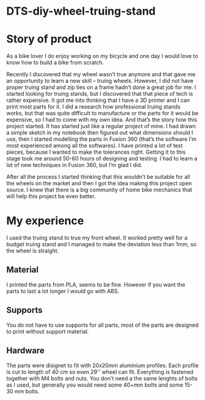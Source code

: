 # DTS-diy-wheel-truing-stand

# Story of product

As a bike lover I do enjoy working on my bicycle and one day I would love to know how to build a bike from scratch.

Recently I discovered that my wheel wasn’t true anymore and that gave me an opportunity to learn a new skill – truing wheels. However, I did not have proper truing stand and zip ties on a frame hadn’t done a great job for me. I started looking for truing stands, but I discovered that that piece of tech is rather expensive. It got me into thinking that I have a 3D printer and I can print most parts for it. I did a research how professional truing stands works, but that was quite difficult to manufacture or the parts for it would be expensive, so I had to come with my own idea. And that’s the story how this project started.
It has started just like a regular project of mine. I had drawn a simple sketch in my notebook then figured out what dimensions should I use, then I started modelling the parts in Fusion 360 (that’s the software I’m most experienced among all the softwares). I have printed a lot of test pieces, because I wanted to make the tolerances right. Getting it to this stage took me around 50-60 hours of designing and testing. I had to learn a lot of new techniques in Fusion 360, but I’m glad I did.

After all the process I started thinking that this wouldn’t be suitable for all the wheels on the market and then I got the idea making this project open source. I knew that there is a big community of home bike mechanics that will help this project be even better.

# My experience

I used the truing stand to true my front wheel. It worked pretty well for a budget truing stand and I managed to make the deviation less than 1mm, so the wheel is straight.

<h2>Material</h2>

I printed the parts from PLA, seems to be fine. However if you want the parts to last a lot longer I would go with ABS.

## Supports
 
You do not have to use supports for all parts, most of the parts are designed to print without support material.

## Hardware

The parts were disignet to fit with 20x20mm aluminium profiles. Each profile is cut to length of 40 cm so even 29'' wheel can fit. Everything is fastened together with M4 bolts and nuts. You don't need a the same lenghts of bolts as I used, but generally you would need some 40+mm bolts and some 15-30 mm bolts. 

